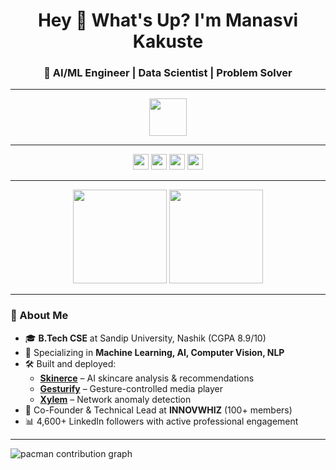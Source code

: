 <h1 align="center">Hey 👋 What's Up? I'm Manasvi Kakuste</h1>
<h3 align="center">🚀 AI/ML Engineer | Data Scientist | Problem Solver</h3>

---

<div align="center">
  <img src="https://skillicons.dev/icons?i=python,cpp,html,css,javascript,mysql,flask,tensorflow,opencv,git,github,pandas,sklearn" height="60" />
</div>

---

<div align="center">
  <a href="https://linkedin.com/in/manasvi24"><img src="https://img.shields.io/static/v1?message=LinkedIn&logo=linkedin&label=&color=0077B5&logoColor=white&labelColor=&style=for-the-badge" height="25" /></a>
  <a href="mailto:manasvikakuste@gmail.com"><img src="https://img.shields.io/static/v1?message=Gmail&logo=gmail&label=&color=D14836&logoColor=white&labelColor=&style=for-the-badge" height="25" /></a>
  <a href="https://github.com/Manasvi24092003"><img src="https://img.shields.io/static/v1?message=GitHub&logo=github&label=&color=181717&logoColor=white&labelColor=&style=for-the-badge" height="25" /></a>
  <a href="https://www.youtube.com/@Manasvi2409"><img src="https://img.shields.io/static/v1?message=YouTube&logo=youtube&label=&color=FF0000&logoColor=white&labelColor=&style=for-the-badge" height="25" /></a>
</div>

---

<div align="center">
  <img src="https://streak-stats.demolab.com?user=Manasvi24092003&locale=en&mode=daily&theme=dracula&hide_border=false&border_radius=5" height="150" />
  <img src="https://github-profile-trophy.vercel.app?username=Manasvi24092003&theme=dracula&column=-1&row=1&margin-w=8&margin-h=8" height="150" />
</div>

---

### 🧠 About Me
- 🎓 **B.Tech CSE** at Sandip University, Nashik (CGPA 8.9/10)  
- 🤖 Specializing in **Machine Learning, AI, Computer Vision, NLP**
- 🛠 Built and deployed:
  - [**Skinerce**](https://github.com/Manasvi24092003/Skinerce) – AI skincare analysis & recommendations  
  - [**Gesturify**](https://github.com/Manasvi24092003/gesturify) – Gesture-controlled media player  
  - [**Xylem**](https://github.com/Manasvi24092003/Network-Traffic-analysis) – Network anomaly detection
- 📌 Co-Founder & Technical Lead at **INNOVWHIZ** (100+ members)
- 📊 4,600+ LinkedIn followers with active professional engagement

---

<picture>
  <source media="(prefers-color-scheme: dark)" srcset="https://raw.githubusercontent.com/Manasvi24092003/Manasvi24092003/output/pacman-contribution-graph-dark.svg">
  <source media="(prefers-color-scheme: light)" srcset="https://raw.githubusercontent.com/Manasvi24092003/Manasvi24092003/output/pacman-contribution-graph.svg">
  <img alt="pacman contribution graph" src="https://raw.githubusercontent.com/Manasvi24092003/Manasvi24092003/output/pacman-contribution-graph.svg">
</picture>

